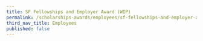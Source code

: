 ```yaml
---
title: SF Fellowships and Employer Award (WIP)
permalink: /scholarships-awards/employees/sf-fellowships-and-employer-award
third_nav_title: Employees
published: false
---
```

